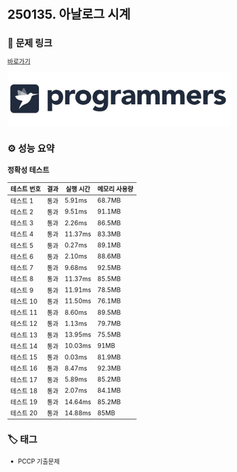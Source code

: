 # 250135. 아날로그 시계

## 🔗 문제 링크

[바로가기](https://school.programmers.co.kr/learn/courses/30/lessons/250135)

![프로그래머스 로고](../../images/programmers.jpg)

## ⚙️ 성능 요약

### 정확성 테스트

| 테스트 번호 | 결과 | 실행 시간 | 메모리 사용량 |
| ----------- | ---- | --------- | ------------- |
| 테스트 1    | 통과 | 5.91ms    | 68.7MB        |
| 테스트 2    | 통과 | 9.51ms    | 91.1MB        |
| 테스트 3    | 통과 | 2.26ms    | 86.5MB        |
| 테스트 4    | 통과 | 11.37ms   | 83.3MB        |
| 테스트 5    | 통과 | 0.27ms    | 89.1MB        |
| 테스트 6    | 통과 | 2.10ms    | 88.6MB        |
| 테스트 7    | 통과 | 9.68ms    | 92.5MB        |
| 테스트 8    | 통과 | 11.37ms   | 85.5MB        |
| 테스트 9    | 통과 | 11.91ms   | 78.5MB        |
| 테스트 10   | 통과 | 11.50ms   | 76.1MB        |
| 테스트 11   | 통과 | 8.60ms    | 89.5MB        |
| 테스트 12   | 통과 | 1.13ms    | 79.7MB        |
| 테스트 13   | 통과 | 13.95ms   | 75.5MB        |
| 테스트 14   | 통과 | 10.03ms   | 91MB          |
| 테스트 15   | 통과 | 0.03ms    | 81.9MB        |
| 테스트 16   | 통과 | 8.47ms    | 92.3MB        |
| 테스트 17   | 통과 | 5.89ms    | 85.2MB        |
| 테스트 18   | 통과 | 2.07ms    | 84.1MB        |
| 테스트 19   | 통과 | 14.64ms   | 85.2MB        |
| 테스트 20   | 통과 | 14.88ms   | 85MB          |

## 🏷️ 태그

- PCCP 기출문제
